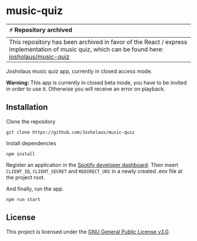 # music-quiz

| :zap: Repository archived  |
|:---------------------------|
| This repository has been archived in favor of the React / express implementation of music quiz, which can be found here: [josholaus/music-quiz](https://github.com/josholaus/music-quiz)  |

Josholaus music quiz app, currently in closed access mode.

**Warning:** This app is currently in closed beta mode, you have to be invited in order to use it. Otherwise you will receive an error on playback.

## Installation

Clone the repository

```shell
git clone https://github.com/Josholaus/music-quiz
```

Install dependencies

```shell
npm install
```

Register an application in the [Spotify developer dashboard](https://developer.spotify.com/dashboard/login). Then insert `CLIENT_ID`, `CLIENT_SECRET` and `REDIRECT_URI` in a newly created .env file at the project root.

And finally, run the app.

```shell
npm run start
```

## License

This project is licensed under the [GNU General Public License v3.0](https://choosealicense.com/licenses/gpl-3.0/).
